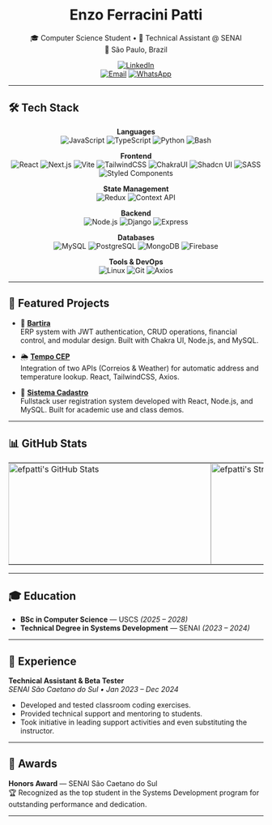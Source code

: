 <div align="center">

# Enzo Ferracini Patti

🎓 Computer Science Student • 💼 Technical Assistant @ SENAI  
📍 São Paulo, Brazil  

[![LinkedIn](https://img.shields.io/badge/-LinkedIn-0A66C2?style=for-the-badge&logo=linkedin&logoColor=white)](https://linkedin.com/in/efpatti)  
[![Email](https://img.shields.io/badge/-Email-EA4335?style=for-the-badge&logo=gmail&logoColor=white)](mailto:efpatti.dev@gmail.com)
[![WhatsApp](https://img.shields.io/badge/-WhatsApp-25D366?style=for-the-badge&logo=whatsapp&logoColor=white)](https://wa.me/5511978833101)

</div>

---

## 🛠️ Tech Stack

<div align="center">

**Languages**  
![JavaScript](https://img.shields.io/badge/-JavaScript-000?style=for-the-badge&logo=javascript)
![TypeScript](https://img.shields.io/badge/-TypeScript-000?style=for-the-badge&logo=typescript)
![Python](https://img.shields.io/badge/-Python-000?style=for-the-badge&logo=python)
![Bash](https://img.shields.io/badge/-Bash-000?style=for-the-badge&logo=gnubash)

**Frontend**  
![React](https://img.shields.io/badge/-React-000?style=for-the-badge&logo=react)
![Next.js](https://img.shields.io/badge/-Next.js-000?style=for-the-badge&logo=next.js)
![Vite](https://img.shields.io/badge/-Vite-000?style=for-the-badge&logo=vite)
![TailwindCSS](https://img.shields.io/badge/-TailwindCSS-000?style=for-the-badge&logo=tailwind-css)
![ChakraUI](https://img.shields.io/badge/-Chakra_UI-000?style=for-the-badge&logo=chakra-ui)
![Shadcn UI](https://img.shields.io/badge/-Shadcn_UI-000?style=for-the-badge&logo=ui-ux&logoColor=white)
![SASS](https://img.shields.io/badge/-SASS-000?style=for-the-badge&logo=sass)
![Styled Components](https://img.shields.io/badge/-Styled_Components-000?style=for-the-badge&logo=styled-components)

**State Management**  
![Redux](https://img.shields.io/badge/-Redux-000?style=for-the-badge&logo=redux)
![Context API](https://img.shields.io/badge/-Context_API-000?style=for-the-badge&logo=react)

**Backend**  
![Node.js](https://img.shields.io/badge/-Node.js-000?style=for-the-badge&logo=node.js)
![Django](https://img.shields.io/badge/-Django-000?style=for-the-badge&logo=django)
![Express](https://img.shields.io/badge/-Express.js-000?style=for-the-badge&logo=express)

**Databases**  
![MySQL](https://img.shields.io/badge/-MySQL-000?style=for-the-badge&logo=mysql)
![PostgreSQL](https://img.shields.io/badge/-PostgreSQL-000?style=for-the-badge&logo=postgresql)
![MongoDB](https://img.shields.io/badge/-MongoDB-000?style=for-the-badge&logo=mongodb)
![Firebase](https://img.shields.io/badge/-Firebase-000?style=for-the-badge&logo=firebase)

**Tools & DevOps**  
![Linux](https://img.shields.io/badge/-Linux-000?style=for-the-badge&logo=linux)
![Git](https://img.shields.io/badge/-Git-000?style=for-the-badge&logo=git)
![Axios](https://img.shields.io/badge/-Axios-000?style=for-the-badge&logo=axios)

</div>

---

## 🚀 Featured Projects

- 🔐 [**Bartira**](https://github.com/efpatti/bartira)  
  ERP system with JWT authentication, CRUD operations, financial control, and modular design. Built with Chakra UI, Node.js, and MySQL.

- 🌦️ [**Tempo CEP**](https://github.com/efpatti/tempo-cep)  
  Integration of two APIs (Correios & Weather) for automatic address and temperature lookup. React, TailwindCSS, Axios.

- 👥 [**Sistema Cadastro**](https://github.com/efpatti/sistema-cadastro)  
  Fullstack user registration system developed with React, Node.js, and MySQL. Built for academic use and class demos.

---

## 📊 GitHub Stats

<div align="center">
  
<table>
<tr>
<td valign="top" style="padding: 0; margin: 0;">
  <a href="https://awesome-github-stats.azurewebsites.net/user-stats/efpatti?cardType=level&theme=shades-of-purple&preferLogin=true">
    <img alt="efpatti's GitHub Stats" src="https://awesome-github-stats.azurewebsites.net/user-stats/efpatti?cardType=level&theme=shades-of-purple&preferLogin=true" width="400" height="200" />
  </a>
</td>
<td valign="top" style="padding: 0; margin: 0;">
  <img alt="efpatti's Streak" src="https://github-readme-streak-stats.herokuapp.com/?user=efpatti&theme=shades-of-purple&hide_border=true" width="400" height="200" />
</td>
<td valign="top" style="padding: 0; margin: 0;">
  <img alt="efpatti's Top Languages" src="https://github-readme-stats.vercel.app/api/top-langs/?username=efpatti&theme=shades-of-purple&show_icons=true&hide_border=true&layout=compact" width="400" height="200" />
</td>
</tr>
</table>

</div>

---

## 🎓 Education

- **BSc in Computer Science** — USCS *(2025 – 2028)*  
- **Technical Degree in Systems Development** — SENAI *(2023 – 2024)*

---

## 💼 Experience

**Technical Assistant & Beta Tester**  
_SENAI São Caetano do Sul • Jan 2023 – Dec 2024_

- Developed and tested classroom coding exercises.
- Provided technical support and mentoring to students.
- Took initiative in leading support activities and even substituting the instructor.

---

## 🏅 Awards

**Honors Award** — SENAI São Caetano do Sul  
🏆 Recognized as the top student in the Systems Development program for outstanding performance and dedication.

---
